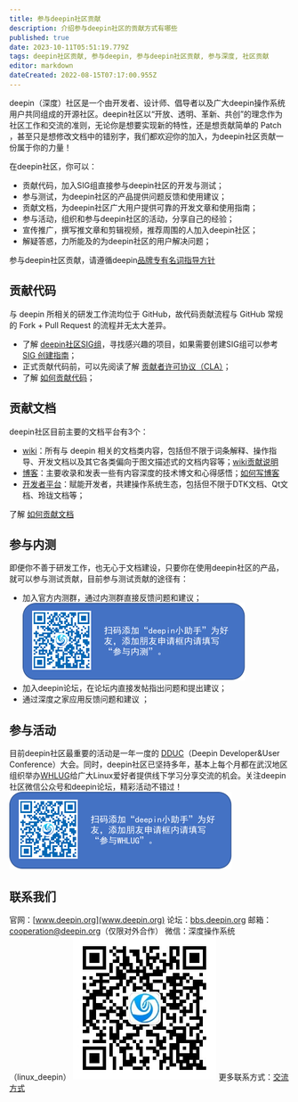 ```yaml
---
title: 参与deepin社区贡献
description: 介绍参与deepin社区的贡献方式有哪些
published: true
date: 2023-10-11T05:51:19.779Z
tags: deepin社区贡献, 参与deepin, 参与deepin社区贡献, 参与深度, 社区贡献
editor: markdown
dateCreated: 2022-08-15T07:17:00.955Z
---
```


deepin（深度）社区是一个由开发者、设计师、倡导者以及广大deepin操作系统用户共同组成的开源社区。deepin社区以“开放、透明、革新、共创”的理念作为社区工作和交流的准则，无论你是想要实现新的特性，还是想贡献简单的 Patch ，甚至只是想修改文档中的错别字，我们都欢迎你的加入，为deepin社区贡献一份属于你的力量！

在deepin社区，你可以：
- 贡献代码，加入SIG组直接参与deepin社区的开发与测试；
- 参与测试，为deepin社区的产品提供问题反馈和使用建议；
- 贡献文档，为deepin社区广大用户提供可靠的开发文章和使用指南；
- 参与活动，组织和参与deepin社区的活动，分享自己的经验；
- 宣传推广，撰写推文章和剪辑视频，推荐周围的人加入deepin社区；
- 解疑答惑，力所能及的为deepin社区的用户解决问题；

参与deepin社区贡献，请遵循deepin[品牌专有名词指导方针](/zh/03_技术规范/01_文档规范/品牌专有名词指导方针)

## 贡献代码
与 deepin 所相关的研发工作流均位于 GitHub，故代码贡献流程与 GitHub 常规的 Fork + Pull Request 的流程并无太大差异。
- 了解 [deepin社区SIG组](https://www.deepin.org/index/docs/sig/sig/LISTS)，寻找感兴趣的项目，如果需要创建SIG组可以参考 [SIG 创建指南](https://www.deepin.org/index/docs/sig/sig/README.zh_CN)；
- 正式贡献代码前，可以先阅读了解 [贡献者许可协议（CLA）](https://wiki.deepin.org/zh/03_%E6%8A%80%E6%9C%AF%E8%A7%84%E8%8C%83/01_%E6%96%87%E6%A1%A3%E8%A7%84%E8%8C%83/%E8%B4%A1%E7%8C%AE%E8%AE%B8%E5%8F%AF%E5%8D%8F%E8%AE%AE)；
- 了解 [如何贡献代码](/zh/05_HOW-TO/06_参与deepin贡献相关/如何贡献代码)；

## 贡献文档
deepin社区目前主要的文档平台有3个：
- [wiki](https://wiki.deepin.org/)：所有与 deepin 相关的文档类内容，包括但不限于词条解释、操作指导、开发文档以及其它各类偏向于图文描述式的文档内容等；[wiki贡献说明](https://wiki.deepin.org/zh/00_wiki/02_wiki%E7%BC%96%E8%BE%91%E8%A7%84%E5%88%99%E8%AF%B4%E6%98%8E)
- [博客](https://blog.deepin.org/)：主要收录和发表一些有内容深度的技术博文和心得感悟；[如何写博客](https://blog.deepin.org/about/)
- [开发者平台](https://docs.deepin.org/)：赋能开发者，共建操作系统生态，包括但不限于DTK文档、Qt文档、玲珑文档等；

了解 [如何贡献文档](/zh/05_HOW-TO/06_参与deepin贡献相关/如何贡献文档)

## 参与内测
即便你不善于研发工作，也无心于文档建设，只要你在使用deepin社区的产品，就可以参与测试贡献，目前参与测试贡献的途径有：
- 加入官方内测群，通过内测群直接反馈问题和建议；
![img-20230906163238.png](/06_关于Deepin/img-20230906163238.png)
- 加入deepin论坛，在论坛内直接发帖指出问题和提出建议；
- 通过深度之家应用反馈问题和建议 ；

## 参与活动
目前deepin社区最重要的活动是一年一度的 [DDUC](/zh/06_关于Deepin/Deepin活动/DDUC)（Deepin Developer&User Conference）大会。同时，deepin社区已坚持多年，基本上每个月都在武汉地区组织举办[WHLUG](https://www.deepin.org/zh/category/whlug-news/)给广大Linux爱好者提供线下学习分享交流的机会。关注deepin社区微信公众号和deepin论坛，精彩活动不错过！
![img-20230906163455.png](/06_关于Deepin/img-20230906163455.png)

## 联系我们
官网：[www.deepin.org](www.deepin.org)
论坛：[bbs.deepin.org](bbs.deepin.org)
邮箱：cooperation@deepin.org（仅限对外合作）
微信：深度操作系统（linux_deepin）
![微信公众号.jpg](/06_关于Deepin/微信公众号.jpg)
更多联系方式：[交流方式](/zh/06_关于Deepin/Deepin社区/交流方式)
